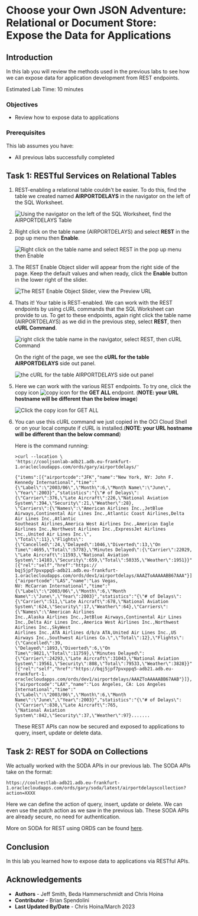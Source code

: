 # Choose your Own JSON Adventure: Relational or Document Store: Expose the Data for Applications

## Introduction

In this lab you will review the methods used in the previous labs to see how we can expose data for application development from REST endpoints.

Estimated Lab Time: 10 minutes

### Objectives

- Review how to expose data to applications

### Prerequisites

This lab assumes you have:

- All previous labs successfully completed

## Task 1: RESTful Services on Relational Tables

1. REST-enabling a relational table couldn't be easier. To do this, find the table we created named **AIRPORTDELAYS** in the navigator on the left of the SQL Worksheet.

    ![Using the navigator on the left of the SQL Worksheet, find the AIRPORTDELAYS Table](./images/find-the-airportdelays-table.png " ")

2. Right click on the table name (AIRPORTDELAYS) and select **REST** in the pop up menu then **Enable**.

    ![Right click on the table name and select REST in the pop up menu then Enable](./images/select-rest-in-the-pop-up.png " ")

3. The REST Enable Object slider will appear from the right side of the page. Keep the default values and when ready, click the **Enable** button in the lower right of the slider.

    ![The REST Enable Object Slider, view the Preview URL](./images/rest-enable-object-slider.png " ")

4. Thats it! Your table is REST-enabled. We can work with the REST endpoints by using cURL commands that the SQL Worksheet can provide to us. To get to these endpoints, again right click the table name (AIRPORTDELAYS) as we did in the previous step, select **REST**, then **cURL Command**.

    ![right click the table name in the navigator, select REST, then cURL Command](./images/right-click-the-table-name.png " ")

    On the right of the page, we see the **cURL for the table AIRPORTDELAYS** side out panel.

    ![the cURL for the table AIRPORTDELAYS side out panel](./images/the-curl-for-the-table.png " ")

5. Here we can work with the various REST endpoints. To try one, click the copy icon ![copy icon](./images/copy-copy-icon.png) for the **GET ALL** endpoint. (**NOTE: your URL hostname will be different than the below image**)

    ![Click the copy icon for GET ALL](./images/click-the-copy-icon.png " ")

6. You can use this cURL command we just copied in the OCI Cloud Shell or on your local compute if cURL is installed.(**NOTE: your URL hostname will be different than the below command**)

    Here is the command running:

    ```curl
    >curl --location \
    'https://cooljsonlab-adb21.adb.eu-frankfurt-1.oraclecloudapps.com/ords/gary/airportdelays/'

    {"items":[{"airportcode":"JFK","name":"New York, NY: John F. Kennedy International","time":"{\"Label\":\"2003/06\",\"Month\":6,\"Month Name\":\"June\",
    \"Year\":2003}","statistics":"{\"# of Delays\":{\"Carrier\":376,\"Late Aircraft\":226,\"National Aviation System\":394,\"Security\":21,\"Weather\":28},
    \"Carriers\":{\"Names\":\"American Airlines Inc.,JetBlue Airways,Continental Air Lines Inc.,Atlantic Coast Airlines,Delta Air Lines Inc.,Atlantic 
    Southeast Airlines,America West Airlines Inc.,American Eagle Airlines Inc.,Northwest Airlines Inc.,ExpressJet Airlines Inc.,United Air Lines Inc.\",
    \"Total\":11},\"Flights\":{\"Cancelled\":24,\"Delayed\":1046,\"Diverted\":13,\"On Time\":4695,\"Total\":5778},\"Minutes Delayed\":{\"Carrier\":22029,
    \"Late Aircraft\":11593,\"National Aviation System\":14103,\"Security\":659,\"Total\":50335,\"Weather\":1951}}","links":[{"rel":"self","href":"https://
    bqj5jpf7pvxppq5-adb21.adb.eu-frankfurt-1.oraclecloudapps.com/ords/dev1/airportdelays/AAAZToAAAAABB67AAA"}]},{"airportcode":"LAS","name":"Las Vegas, 
    NV: McCarran International","time":"{\"Label\":\"2003/06\",\"Month\":6,\"Month Name\":\"June\",\"Year\":2003}","statistics":"{\"# of Delays\":
    {\"Carrier\":511,\"Late Aircraft\":678,\"National Aviation System\":624,\"Security\":17,\"Weather\":64},\"Carriers\":{\"Names\":\"American Airlines 
    Inc.,Alaska Airlines Inc.,JetBlue Airways,Continental Air Lines Inc.,Delta Air Lines Inc.,America West Airlines Inc.,Northwest Airlines Inc.,SkyWest 
    Airlines Inc.,ATA Airlines d/b/a ATA,United Air Lines Inc.,US Airways Inc.,Southwest Airlines Co.\",\"Total\":12},\"Flights\":{\"Cancelled\":39,
    \"Delayed\":1893,\"Diverted\":6,\"On Time\":9821,\"Total\":11759},\"Minutes Delayed\":{\"Carrier\":24293,\"Late Aircraft\":31043,\"National Aviation 
    System\":19561,\"Security\":808,\"Total\":79533,\"Weather\":3828}}","links":[{"rel":"self","href":"https://bqj5jpf7pvxppq5-adb21.adb.eu-frankfurt-1.
    oraclecloudapps.com/ords/dev1/airportdelays/AAAZToAAAAABB67AAB"}]},{"airportcode":"LAX","name":"Los Angeles, CA: Los Angeles International","time":"
    {\"Label\":\"2003/06\",\"Month\":6,\"Month Name\":\"June\",\"Year\":2003}","statistics":"{\"# of Delays\":{\"Carrier\":830,\"Late Aircraft\":765,
    \"National Aviation System\":842,\"Security\":37,\"Weather\":97}.......
    ```

    These REST APIs can now be secured and exposed to applications to query, insert, update or delete data.

## Task 2: REST for SODA on Collections

We actually worked with the SODA APIs in our previous lab. The SODA APIs take on the format:

```na
https://coolrestlab-adb21.adb.eu-frankfurt-1.oraclecloudapps.com/ords/gary/soda/latest/airportdelayscollection?action=XXXX
```

Here we can define the action of query, insert, update or delete. We can even use the patch action as we saw in the previous lab. These SODA APIs are already secure, no need for authentication.

More on SODA for REST using ORDS can be found [here](https://docs.oracle.com/en/database/oracle/simple-oracle-document-access/rest/index.html).

## Conclusion

In this lab you learned how to expose data to applications via RESTful APIs.

## Acknowledgements

- **Authors** - Jeff Smith, Beda Hammerschmidt and Chris Hoina
- **Contributor** - Brian Spendolini
- **Last Updated By/Date** - Chris Hoina/March 2023


